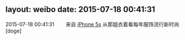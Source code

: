 layout: weibo
date: 2015-07-18 00:41:31
---
2015-07-18 00:41:31  &nbsp;&nbsp;&nbsp;&nbsp;&nbsp;&nbsp; 来自 <a href="sinaweibo://customweibosource" rel="nofollow">iPhone 5s</a>
从那姐衣着看每年服饰流行新时尚[doge] ​​​
